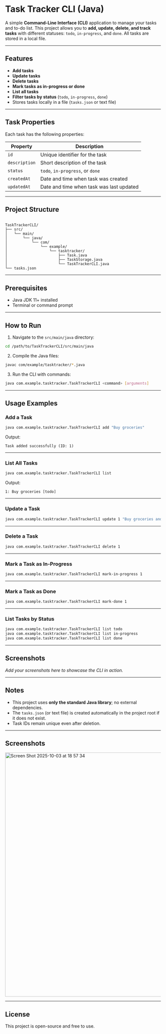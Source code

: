 
# Task Tracker CLI (Java)

A simple **Command-Line Interface (CLI)** application to manage your tasks and to-do list. This project allows you to **add, update, delete, and track tasks** with different statuses: `todo`, `in-progress`, and `done`. All tasks are stored in a local file.

---

## Features

- **Add tasks**  
- **Update tasks**  
- **Delete tasks**  
- **Mark tasks as in-progress or done**  
- **List all tasks**  
- **Filter tasks by status** (`todo`, `in-progress`, `done`)  
- Stores tasks locally in a file (`tasks.json` or text file)  

---

## Task Properties

Each task has the following properties:

| Property    | Description                         |
|------------|-------------------------------------|
| `id`       | Unique identifier for the task      |
| `description` | Short description of the task       |
| `status`   | `todo`, `in-progress`, or `done`   |
| `createdAt`| Date and time when task was created |
| `updatedAt`| Date and time when task was last updated |

---

## Project Structure

```

TaskTrackerCLI/
├── src/
│   └── main/
│       └── java/
│           └── com/
│               └── example/
│                   └── tasktracker/
│                       ├── Task.java
│                       ├── TaskStorage.java
│                       └── TaskTrackerCLI.java
└── tasks.json

````

---

## Prerequisites

- Java JDK 11+ installed  
- Terminal or command prompt  

---

## How to Run

1. Navigate to the `src/main/java` directory:

```bash
cd /path/to/TaskTrackerCLI/src/main/java
````

2. Compile the Java files:

```bash
javac com/example/tasktracker/*.java
```

3. Run the CLI with commands:

```bash
java com.example.tasktracker.TaskTrackerCLI <command> [arguments]
```

---

## Usage Examples

### Add a Task

```bash
java com.example.tasktracker.TaskTrackerCLI add "Buy groceries"
```

Output:

```
Task added successfully (ID: 1)
```

---

### List All Tasks

```bash
java com.example.tasktracker.TaskTrackerCLI list
```

Output:

```
1: Buy groceries [todo]
```

---

### Update a Task

```bash
java com.example.tasktracker.TaskTrackerCLI update 1 "Buy groceries and cook dinner"
```

---

### Delete a Task

```bash
java com.example.tasktracker.TaskTrackerCLI delete 1
```

---

### Mark a Task as In-Progress

```bash
java com.example.tasktracker.TaskTrackerCLI mark-in-progress 1
```

---

### Mark a Task as Done

```bash
java com.example.tasktracker.TaskTrackerCLI mark-done 1
```

---

### List Tasks by Status

```bash
java com.example.tasktracker.TaskTrackerCLI list todo
java com.example.tasktracker.TaskTrackerCLI list in-progress
java com.example.tasktracker.TaskTrackerCLI list done
```

---

## Screenshots

*Add your screenshots here to showcase the CLI in action.*

---

## Notes

* This project uses **only the standard Java library**; no external dependencies.
* The `tasks.json` (or text file) is created automatically in the project root if it does not exist.
* Task IDs remain unique even after deletion.

---

## Screenshots
<img width="558" height="791" alt="Screen Shot 2025-10-03 at 18 57 34" src="https://github.com/user-attachments/assets/661e70e3-f863-4ac4-b3d1-b23f681e007a" />

---

## License

This project is open-source and free to use.
